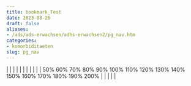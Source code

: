 ```yaml
---
title: bookmark_Test
date: 2023-08-26
draft: false
aliases:
- /ads/ads-erwachsen/adhs-erwachsen2/pg_nav.htm
categories:
- komorbiditaeten
slug: pg_nav
---
```



|  |  |  |  |  |  |  |  |  |  | 50% 60% 70% 80% 90% 100% 110% 120% 130% 140% 150% 160% 170% 180% 190% 200% |  |  |  |  |